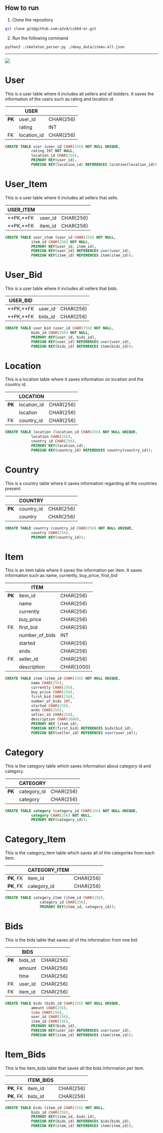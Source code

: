 ## How to run

1. Clone the repository


```bash
git clone git@github.com:a2v4/cs564-er.git
```

2. Run the following command

```bash
python3 ./skeleton_parser.py ./ebay_data/items-all.json
```

***

![](https://github.com/a2v4/cs564-er/raw/main/Database_Diagram.png)

# User
This is a user table where it includes all sellers and all bidders. It saves the information of the users such as rating and location id.

||**USER**||
| -------- | ----------- | --------- |
| **PK**   | user_id     | CHAR(256) |
|          | rating      | INT       |
| FK       | location_id | CHAR(256) |

```sql
CREATE TABLE user (user_id CHAR(256) NOT NULL UNIQUE,
			rating INT NOT NULL,
			location_id CHAR(256),
			PRIMARY KEY(user_id),
			FOREIGN KEY(location_id) REFERENCES location(location_id));
```

# User_Item

This is a user table where it includes all sellers that sells.

| **USER_ITEM** |         |           |
| ------------- | ------- | --------- |
| **PK,**FK     | user_id | CHAR(256) |
| **PK,**FK     | item_id | CHAR(256) |

```sql
CREATE TABLE user_item (user_id CHAR(256) NOT NULL,
			item_id CHAR(256) NOT NULL,
			PRIMARY KEY(user_id, item_id),
			FOREIGN KEY(user_id) REFERENCES user(user_id),
			FOREIGN KEY(item_id) REFERENCES item(item_id));
```

# User_Bid

This is a user table where it includes all sellers that bids.

| **USER_BID** |         |           |
| ------------ | ------- | --------- |
| **PK,**FK    | user_id | CHAR(256) |
| **PK,**FK    | bids_id | CHAR(256) |

```sql
CREATE TABLE user_bid (user_id CHAR(256) NOT NULL,
			bids_id CHAR(256) NOT NULL,
			PRIMARY KEY(user_id, bids_id),
			FOREIGN KEY(user_id) REFERENCES user(user_id),
			FOREIGN KEY(bids_id) REFERENCES item(bids_id));
```
  

# Location
This is a location table where it saves information on location and the country id.

|| **LOCATION** ||
| ------------ | ----------- | --------- |
| **PK**       | location_id | CHAR(256) |
|              | location    | CHAR(256) |
| FK           | country_id  | CHAR(256) |

```sql
CREATE TABLE location (location_id CHAR(256) NOT NULL UNIQUE,
			location CHAR(256),
			country_id CHAR(256),
			PRIMARY KEY(location_id),
			FOREIGN KEY(country_id) REFERENCES country(country_id));
```


# Country
This is a country table where it saves information regarding all the countries present.

|| **COUNTRY** ||
| ----------- | ---------- | --------- |
| **PK**      | country_id | CHAR(256) |
|             | country    | CHAR(256) |

```sql
CREATE TABLE country (country_id CHAR(256) NOT NULL UNIQUE,
			country CHAR(256),
			PRIMARY KEY(country_id));
```


# Item
This is an item table where it saves the information per item. It saves information such as name, currently, buy_price, first_bid

|| **ITEM** ||
| -------- | -------------- | ---------- |
| **PK**   | item_id        | CHAR(256)  |
|          | name           | CHAR(256)  |
|          | currently      | CHAR(256)  |
|          | buy_price      | CHAR(256)  |
| FK       | first_bid      | CHAR(256)  |
|          | number_of_bids | INT        |
|          | started        | CHAR(256)  |
|          | ends           | CHAR(256)  |
| FK       | seller_id      | CHAR(256)  |
|          | description    | CHAR(1000) |

```sql
CREATE TABLE item (item_id CHAR(256) NOT NULL UNIQUE,
			name CHAR(256),
			currently CHAR(256),
			buy_price CHAR(256),
			first_bid CHAR(256),
			number_of_bids INT,
			started CHAR(256),
			ends CHAR(256),
			seller_id CHAR(256),
			description CHAR(1000),
			PRIMARY KEY (item_id),
			FOREIGN KEY(first_bid) REFERENCES bids(bid_id),
			FOREIGN KEY(seller_id) REFERENCES user(user_id));
```


# Category
This is the category table which saves information about category id and category.

|| **CATEGORY**||
| ------------ | ----------- | --------- |
| **PK**       | category_id | CHAR(256) |
|              | category    | CHAR(256) |
```sql
CREATE TABLE category (category_id CHAR(256) NOT NULL UNIQUE,
			category CHAR(256) NOT NULL,
			PRIMARY KEY(category_id));
```

# Category_Item
This is the category_item table which saves all of the categories from each item.

|| **CATEGORY_ITEM**||
| ----------------- | ----------- | --------- |
| **PK**, FK        | item_id     | CHAR(256) |
| **PK**, FK        | category_id | CHAR(256) |

```sql
CREATE TABLE category_item (item_id CHAR(256),
				category_id CHAR(256),
				PRIMARY KEY(item_id, category_id));
```

# Bids
This is the bids table that saves all of the information from one bid.

|| **BIDS**||
| -------- | ------- | --------- |
| **PK**   | bids_id | CHAR(256) |
|          | amount  | CHAR(256) |
|          | time    | CHAR(256) |
| FK       | user_id | CHAR(256) |
| FK       | item_id | CHAR(256) |

```sql
CREATE TABLE bids (bids_id CHAR(256) NOT NULL UNIQUE,
			amount CHAR(256),
			time CHAR(256),
			user_id CHAR(256),
			item_id CHAR(256),
			PRIMARY KEY(bids_id),
			FOREIGN KEY(user_id) REFERENCES user(user_id),
			FOREIGN KEY(item_id) REFERENCES item(item_id));
```


# Item_Bids
This is the item_bids table that saves all the bids information per item.

|| **ITEM_BIDS** ||
| ---------- | ------- | --------- |
| **PK**, FK | item_id | CHAR(256) |
| **PK**, FK | bids_id | CHAR(256) |

```sql
CREATE TABLE bids (item_id CHAR(256) NOT NULL,
			bids_id CHAR(256),
			PRIMARY KEY(item_id, bids_id),
			FOREIGN KEY(bids_id) REFERENCES bids(bids_id),
			FOREIGN KEY(item_id) REFERENCES item(item_id));
```
